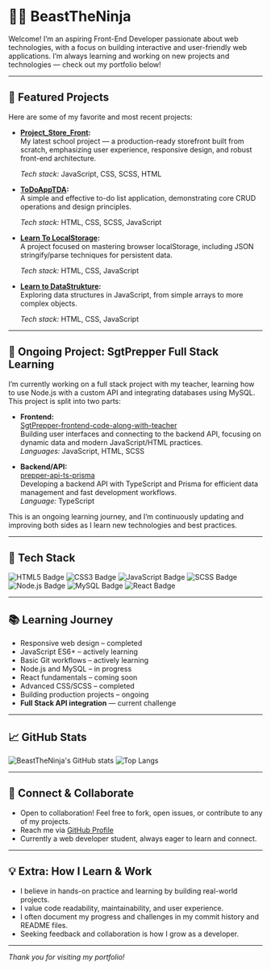 # 🧑‍💻 BeastTheNinja

Welcome! I’m an aspiring Front-End Developer passionate about web technologies, with a focus on building interactive and user-friendly web applications. I’m always learning and working on new projects and technologies — check out my portfolio below!

---

## 🌟 Featured Projects

Here are some of my favorite and most recent projects:

- **[Project_Store_Front](https://github.com/BeastTheNinja/Project_Store_Front):**  
  My latest school project — a production-ready storefront built from scratch, emphasizing user experience, responsive design, and robust front-end architecture.
  
  *Tech stack:* JavaScript, CSS, SCSS, HTML

- **[ToDoAppTDA](https://github.com/BeastTheNinja/ToDoAppTDA):**  
  A simple and effective to-do list application, demonstrating core CRUD operations and design principles.
  
  *Tech stack:* HTML, CSS, SCSS, JavaScript

- **[Learn To LocalStorage](https://github.com/BeastTheNinja/Learn_To_LocalStorage):**  
  A project focused on mastering browser localStorage, including JSON stringify/parse techniques for persistent data.
   
  *Tech stack:* HTML, CSS, JavaScript

- **[Learn to DataStrukture](https://github.com/BeastTheNinja/Learn_to_DataStruktur):**  
  Exploring data structures in JavaScript, from simple arrays to more complex objects.
    
  *Tech stack:* HTML, CSS, JavaScript

---

## 🔄 Ongoing Project: SgtPrepper Full Stack Learning

I’m currently working on a full stack project with my teacher, learning how to use Node.js with a custom API and integrating databases using MySQL. This project is split into two parts:

- **Frontend:**  
  [SgtPrepper-frontend-code-along-with-teacher](https://github.com/BeastTheNinja/SgtPrepper-frontend-code-along-with-teacher)  
  Building user interfaces and connecting to the backend API, focusing on dynamic data and modern JavaScript/HTML practices.  
  *Languages:* JavaScript, HTML, SCSS

- **Backend/API:**  
  [prepper-api-ts-prisma](https://github.com/BeastTheNinja/prepper-api-ts-prisma)  
  Developing a backend API with TypeScript and Prisma for efficient data management and fast development workflows.  
  *Language:* TypeScript

This is an ongoing learning journey, and I’m continuously updating and improving both sides as I learn new technologies and best practices.

---

## 🚀 Tech Stack

![HTML5 Badge](https://img.shields.io/badge/HTML5-E34F26?logo=html5&logoColor=white)
![CSS3 Badge](https://img.shields.io/badge/CSS3-1572B6?logo=css3&logoColor=white)
![JavaScript Badge](https://img.shields.io/badge/JavaScript-F7DF1E?logo=javascript&logoColor=black)
![SCSS Badge](https://img.shields.io/badge/SCSS-CC6699?logo=sass&logoColor=white)
![Node.js Badge](https://img.shields.io/badge/Node.js-339933?logo=nodedotjs&logoColor=white)
![MySQL Badge](https://img.shields.io/badge/MySQL-4479A1?logo=mysql&logoColor=white)
![React Badge](https://img.shields.io/badge/React-61DAFB?logo=react&logoColor=black) <!-- React coming soon -->

---

## 📚 Learning Journey

- Responsive web design – completed
- JavaScript ES6+ – actively learning
- Basic Git workflows – actively learning
- Node.js and MySQL – in progress
- React fundamentals – coming soon
- Advanced CSS/SCSS – completed
- Building production projects – ongoing
- **Full Stack API integration** — current challenge

---

## 📈 GitHub Stats

![BeastTheNinja's GitHub stats](https://github-readme-stats.vercel.app/api?username=BeastTheNinja&show_icons=true&theme=radical)
![Top Langs](https://github-readme-stats.vercel.app/api/top-langs/?username=BeastTheNinja&layout=compact&theme=radical)

---

## 🤝 Connect & Collaborate

- Open to collaboration! Feel free to fork, open issues, or contribute to any of my projects.
- Reach me via [GitHub Profile](https://github.com/BeastTheNinja)
- Currently a web developer student, always eager to learn and connect.

---

## 💡 Extra: How I Learn & Work

- I believe in hands-on practice and learning by building real-world projects.
- I value code readability, maintainability, and user experience.
- I often document my progress and challenges in my commit history and README files.
- Seeking feedback and collaboration is how I grow as a developer.

---

*Thank you for visiting my portfolio!*
